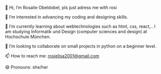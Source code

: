 👋 Hi, I’m Rosalie Obeldobel, pls just adress me with rosi 

👀 I’m interested in advancing my coding and designing skills.

🌱 I’m currently learning about webtechnologies such as html, css, react,..
I am studying Informatik und Design (computer sciences and design) at Hochschule München.

💞️ I’m looking to collaborate on small projects in python on a beginner level.

📫 How to reach me: rosielisa2001@gmail.com

😄 Pronouns: she/her


<!---
rosalieobeldobel/rosalieobeldobel is a ✨ special ✨ repository because its `README.md` (this file) appears on your GitHub profile.
You can click the Preview link to take a look at your changes.
--->
